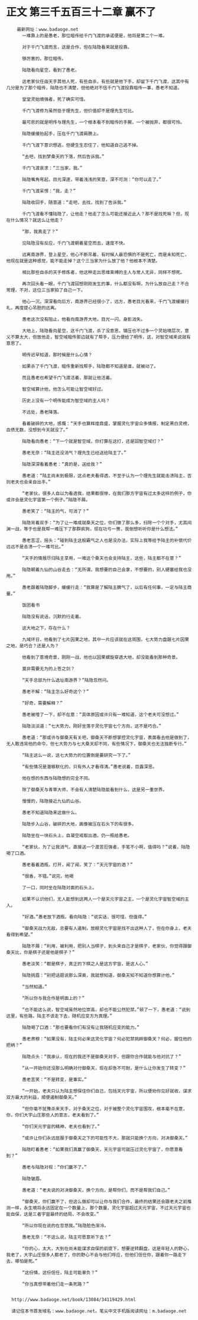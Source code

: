 # 正文 第三千五百三十二章 赢不了
        最新网址：www.badaoge.net
          一难靠上的是愚老，那位暗传给千门飞渡的承诺便是，他将是第二个一难。
      
          对于千门飞渡而言，这是合作，但在陆隐看来就是投靠。
      
          够厉害的，那位暗传。
      
          陆隐看向星空，看到了愚老。
      
          这老家伙任由天手其他人死，有些自杀，有些就是他下手，却留下千门飞渡，这其中有几分是为了那个暗传，陆隐也不清楚，但他绝对不信千门飞渡投靠暗传一事，愚老不知道。
      
          堂堂灵始境强者，死了确实可惜。
      
          千门飞渡修为虽然低于理先生，但价值却不是理先生可比。
      
          最可悲的就是明传与理先生，一个根本看不到暗传的手腕，一个被抛弃，都很可怜。
      
          陆隐缓缓抬起手，压在千门飞渡肩膀上。
      
          千门飞渡下意识想逃，但硬生生忍住了，他知道自己逃不掉。
      
          “去吧，找到梦桑天的下落，然后告诉我。”
      
          千门飞渡哀求：“三当家，我。”
      
          陆隐嘴角弯起，目光深邃，带着浅浅的笑意，深不可测：“你可以走了。”
      
          千门飞渡呆愣：“我，走？”
      
          陆隐收回手，随意道：“走吧，去找，找到了告诉我。”
      
          千门飞渡看不懂陆隐了，让他走？他走了怎么可能还接近此人？那不是找死嘛？但，现在什么情况？就这么让他走？
      
          “那，我真走了？”
      
          见陆隐没有反应，千门飞渡朝着星空而去，速度不快。
      
          远离南游界，登上星空，他心不断吊着，有时候人最恐惧的不是死亡，而是未知死亡，他现在就是这种感觉，能不能走掉？这个三当家为什么放了他？他根本不清楚。
      
          相比那些自杀的天手修炼者，他这种走出思维束缚的主人与常人无异，同样不想死。
      
          再次回头看一眼，千门飞渡回想刚刚发生的事，什么都没有啊，为什么放自己走？不合常理，不对，这位三当家拍了自己一下。
      
          他心一沉，深深看向后方，南游界已经很小了，远方，愚老目光看来，千门飞渡缓缓行礼，再度提心吊胆的远离。
      
          愚老这次没有阻止，他看向南游界大地，目光一闪，身影消失。
      
          大地上，陆隐看向星空，这千门飞渡，杀了没意思，镇压也不过多一个灵始境层次，意义不算太大，但放他走，智空域暗传那边就有了帮手，压力便给了明传，这，对智空域来说就有意思了。
      
          明传迟早知道，那时候是什么心情？
      
          如果杀了千门飞渡，暗传重新找帮手，陆隐都不知道是谁，就被动了。
      
          而且愚老也希望千门飞渡活着，那就让他活着。
      
          智空域算计他，他怎么可能让智空域好过。
      
          历史上没有一个明传能成为智空域的主人吗？
      
          不远处，愚老降落。
      
          看着破碎的大地，感慨：“天手也算辉煌鼎盛，掌握灵化宇宙众多情报，制定黑白灵榜，血债无数，没想到今天就没了。”
      
          陆隐看向愚老：“下一个就是智空域，你打算在这打，还是回智空域打？”
      
          愚老无奈：“陆主还没消气？理先生已经送给陆主了。”
      
          陆隐深深看着愚老：“真的是，送给我？”
      
          愚老道：“陆主尚未到极限，这点老夫看得透，不至于认为一个理先生就能击溃陆主，否则老夫也会亲自出手。”
      
          “老家伙，很多人自以为看透我，结果都很惨，在我们那方宇宙有过太多这样的例子，你或许会是灵化宇宙第一个例子。”陆隐不屑。
      
          愚老笑了：“陆主的气，可消了？”
      
          陆隐背着双手：“为了让一难成就桑天之位，你们做了那么多，扫除一个个对手，尤其间渊一战，等于也是我帮一难压下了那群疯狗，现在功亏一篑，我倒想听听你是什么想法。”
      
          愚老苦涩，摇头：“碰到陆主这般霸气之人也是没办法，实际上我等给予陆主的补偿代价远远不是击溃一个一难可比。”
      
          “天手的情报尽归陆主享用，一难这个桑天也会支持陆主，这些，陆主都不在意？”
      
          陆隐朝着九仙的山谷走去：“无所谓，我想要的自己会拿，不想要的，别人硬塞给我也没用。”
      
          愚老跟着陆隐脚步，缓缓行走：“我算是了解陆主脾气了，以后有任何事，一定与陆主商量。”
      
          饭团看书
      
          陆隐没有说话，沉默的行走着。
      
          这大地之下，存在什么？
      
          九域环日，他看到了七片因果之地，其中一片应该就在这周围，七大势力盘踞七片因果之地，是巧合？还是人为？
      
          他看到了意境奇景，刚刚一战，他也以因果螺旋穿透大地，却没能看到那种奇景。
      
          莫非需要无为的上苍之剑？
      
          “天手总部为什么选址南游界？”陆隐忽然问。
      
          愚老不解：“陆主怎么好奇这个？”
      
          “好奇，需要解释？”
      
          愚老被噎了一下，却不在意：“具体原因或许只有一难知道，这个老夫可没想过。”
      
          陆隐淡淡道：“七大势力，刚好坐落于灵化宇宙七个方向，这不是巧合。”
      
          愚老道：“那或许与御桑天有关吧，御桑天不断想掌控灵化宇宙，表面看去他是做到了，无人敢违背他的命令，但七大势力与七大桑天却不同，有些情况下，御桑天也无法独断专行。”
      
          “陆主这么一说，这七大势力的位置倒是要研究一下了。”
      
          “有些情况是潜移默化的，只有外人才看得清。”愚老说着，目露深思。
      
          他在想的东西与陆隐想的完全不同。
      
          除了御桑天与青草大师，不会有人清楚陆隐能看到什么，这是另一重世界。
      
          慢慢的，陆隐接近九仙的山谷。
      
          愚老不知道陆隐来这做什么。
      
          陆隐步入山谷，破碎的大地，画像被压在石头下的有很多。
      
          陆隐坐在一块石头上，自凝空戒取出酒，仍一瓶给愚老。
      
          “老家伙，为了让我消气，直接送一个渡苦厄强者，手笔不小啊，值得吗？”说着，陆隐喝了口酒。
      
          愚老看着酒瓶，打开，闻了闻，笑了：“天元宇宙的酒？”
      
          “很香，不错。”说完，他喝
      
          了一口，同时坐在陆隐对面的石头上。
      
          如果不认识他们，无人能想到这两人一个是天元宇宙之主，一个是灵化宇宙智空域的主人。
      
          “好酒。”愚老放下酒瓶，看向陆隐：“说实话，很可惜，但值得。”
      
          “御桑天战力无敌，总要有人遏制，放眼灵化宇宙是找不出这种人了，但在你身上，老夫看得到希望。”
      
          陆隐不屑：“利用，被利用，把别人当棋子，到头来自己才是棋子，老家伙，你觉得跟御桑天比，你是棋子还是他是棋子？”
      
          愚老淡笑：“都是棋子，真正的下棋之人是这方宇宙，是这人心。”
      
          陆隐挑眉：“别把话题说那么深奥，我就想知道，御桑天知不知道你想算计他。”
      
          “当然知道。”
      
          “所以你与我合作是明面上的？”
      
          “也不能这么说，智空域虽然地位崇高，却也不能公然犯禁。”顿了一下，愚老道：“说到这里，有些路，陆主不该走下去，随机应变方为真理。”
      
          陆隐喝了口酒：“那也要看你们有没有让我随机应变的能力。”
      
          愚老肃穆：“如果没有，陆主何必来这灵化宇宙？何必犯禁挑衅御桑天？何必，握住他的把柄？”
      
          陆隐点头：“我承认，现在的我还不是御桑天对手，但跟你合作就能与他对抗了？”
      
          “从一开始你还没那么明确对付御桑天，现在却急不可耐，是什么让你发生了转变？”
      
          愚老苦笑：“不是转变，是事实。”
      
          “一开始，老夫只认为陆主想保住你们自己，包括天元宇宙，所以便劝你见好就收，谋求双方最大的利益，顺便遏制御桑天。”
      
          “但你毫不犹豫杀来天手，对于桑天之位，对于被整个灵化宇宙围攻，根本毫不在意，你，你们大宇山庄那些人的意志，老夫看到了。”
      
          “你们天元宇宙的精神，老夫也看到了。”
      
          “或许让你们永远屈服于御桑天之下的可能性不大，那就只能换个方向，对决御桑天。”
      
          陆隐盯着愚老：“如果我们真赢了御桑天，天元宇宙可就压过灵化宇宙了，你愿意看到？”
      
          愚老与陆隐对视：“你们赢不了。”
      
          陆隐皱眉。
      
          愚老道：“老夫说的对决御桑天，换个方向，是帮你们，而不是帮我们自己。”
      
          “御桑天，你们赢不了，但这么做却可以让你与我们合作，最终的结果还会跟老夫之前推测一样，永生境将永远固定在一个数量上，那个数量，灵化宇宙超过天元宇宙，不过天元宇宙也能自保，这是三者宇宙最终的结局，不会改变。”
      
          “所以你现在说的在忽悠我。”陆隐脸色渐冷。
      
          愚老无奈：“不这么说，陆主可愿意听下去？”
      
          “你的心，太大，大到在尚未能谋求自保的前提下，想要逆转翻盘，这是年轻人的野心，我老了，大宇山庄很多人都老了，你的野心不会与他们呼应，但他们信任你，跟着你一路走下去，哪怕是死。”
      
          “这份情，这份信任，陆主可能辜负？”
      
          “你当真想带着他们走一条死路？”
      
      
      http://www.badaoge.net/book/13084/34119429.html
      
      请记住本书首发域名：www.badaoge.net。笔尖中文手机版阅读网址：m.badaoge.net